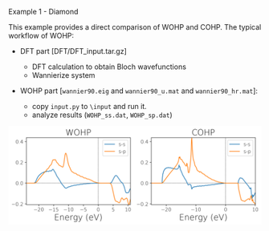 Example 1 - Diamond

This example provides a direct comparison of WOHP and COHP.
The typical workflow of WOHP:
- DFT part [DFT/DFT_input.tar.gz]
  - DFT calculation to obtain Bloch wavefunctions
  - Wannierize system

- WOHP part [`wannier90.eig` and `wannier90_u.mat` and `wannier90_hr.mat`]:
  - copy `input.py` to `\input` and run it.
  - analyze results (`WOHP_ss.dat`, `WOHP_sp.dat`)

![FIG.1](./FIG1.png)
